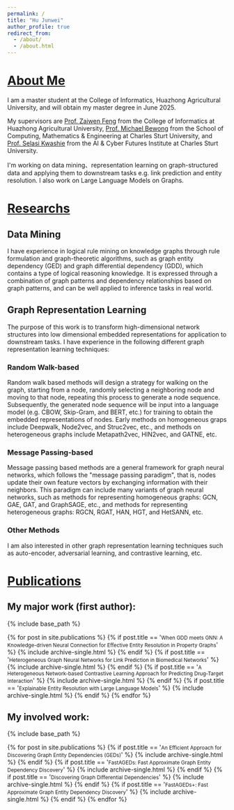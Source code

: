 ```yaml
---
permalink: /
title: "Hu Junwei"
author_profile: true
redirect_from: 
  - /about/
  - /about.html
---
```


# [About Me](http://HJW577X.github.io/about_me)
I am a master student at the College of Informatics, Huazhong Agricultural University, and will obtain my master degree in June 2025.

My supervisors are [Prof. Zaiwen Feng](https://coi.hzau.edu.cn/info/1122/6168.htm) from the College of Informatics at Huazhong Agricultural University, [Prof. Michael Bewong](https://bjbs.csu.edu.au/schools/computing-mathematics-engineering/staff/profiles/senior-lecturers/michael-bewong) from the School of Computing, Mathematics & Engineering at Charles Sturt University, and [Prof. Selasi Kwashie](https://researchoutput.csu.edu.au/en/persons/selasi-kwashie) from the AI & Cyber Futures Institute at Charles Sturt University.

I'm working on data mining、representation learning on graph-structured data and applying them to downstream tasks e.g. link prediction and entity resolution. I also work on Large Language Models on Graphs.

# [Researchs](http://HJW577X.github.io/researchs)
## Data Mining
I have experience in logical rule mining on knowledge graphs through rule formulation and graph-theoretic algorithms, such as graph entity dependency (GED) and graph differential dependency (GDD), which contains a type of logical reasoning knowledge. It is expressed through a combination of graph patterns and dependency relationships based on graph patterns, and can be well applied to inference tasks in real world.

## Graph Representation Learning
The purpose of this work is to transform high-dimensional network structures into low dimensional embedded representations for application to downstream tasks. I have experience in the following different graph representation learning techniques:

### Random Walk-based
Random walk based methods will design a strategy for walking on the graph, starting from a node, randomly selecting a neighboring node and moving to that node, repeating this process to generate a node sequence. Subsequently, the generated node sequence will be input into a language model (e.g. CBOW, Skip-Gram, and BERT, etc.) for training to obtain the embedded representations of nodes. Early methods on homogeneous graps include Deepwalk, Node2vec, and Struc2vec, etc., and methods on heterogeneous graphs include Metapath2vec, HIN2vec, and GATNE, etc.

### Message Passing-based
Message passing based methods are a general framework for graph neural networks, which follows the "message passing paradigm", that is, nodes update their own feature vectors by exchanging information with their neighbors. This paradigm can include many variants of graph neural networks, such as methods for representing homogeneous graphs: GCN, GAE, GAT, and GraphSAGE, etc., and methods for representing heterogeneous graphs: RGCN, RGAT, HAN, HGT, and HetSANN, etc.

### Other Methods
I am also interested in other graph representation learning techniques such as auto-encoder, adversarial learning, and contrastive learning, etc.


# [Publications](http://HJW577X.github.io/publications)
## My major work (first author):

{% include base_path %}

{% for post in site.publications %}
  {% if post.title == '<small>When GDD meets GNN: A Knowledge-driven Neural Connection for Effective Entity Resolution in Property Graphs</small>' %}
    {% include archive-single.html %}
  {% endif %}
  {% if post.title == '<small>Heterogeneous Graph Neural Networks for Link Prediction in Biomedical Networks</small>' %}
    {% include archive-single.html %}
  {% endif %}
  {% if post.title == '<small>A Heterogeneous Network-based Contrastive Learning Approach for Predicting Drug-Target Interaction</small>' %}
    {% include archive-single.html %}
  {% endif %}
  {% if post.title == '<small>Explainable Entity Resolution with Large Language Models</small>' %}
    {% include archive-single.html %}
  {% endif %}
{% endfor %}

## My involved work:

{% include base_path %}

{% for post in site.publications %}
  {% if post.title == '<small>An Efficient Approach for Discovering Graph Entity Dependencies (GEDs)</small>' %}
    {% include archive-single.html %}
  {% endif %}
  {% if post.title == '<small>FastAGEDs: Fast Approximate Graph Entity Dependency Discovery</small>' %}
    {% include archive-single.html %}
  {% endif %}
  {% if post.title == '<small>Discovering Graph Differential Dependencies</small>' %}
    {% include archive-single.html %}
  {% endif %}
    {% if post.title == '<small>FastAGEDs+: Fast Approximate Graph Entity Dependency Discovery</small>' %}
    {% include archive-single.html %}
  {% endif %}
{% endfor %}
